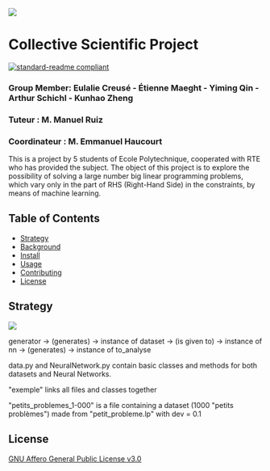 ![](https://raw.github.com/DyeKuu/PSC-RTE/master/report/icon.png)
# Collective Scientific Project

[![standard-readme compliant](https://img.shields.io/badge/readme%20style-standard-brightgreen.svg?style=flat-square)](https://github.com/RichardLitt/standard-readme)

### Group Member: Eulalie Creusé - Étienne Maeght - Yiming Qin - Arthur Schichl - Kunhao Zheng
### Tuteur : M. Manuel Ruiz
### Coordinateur : M. Emmanuel Haucourt

This is a project by 5 students of Ecole Polytechnique, cooperated with RTE who has provided the subject. The object of this project is to explore the possibility of solving a large number big linear programming problems, which vary only in the part of RHS (Right-Hand Side) in the constraints, by means of machine learning.

## Table of Contents

- [Strategy](#strategy)
- [Background](#background)
- [Install](#install)
- [Usage](#usage)
- [Contributing](#contributing)
- [License](#license)

## Strategy
![](https://raw.github.com/DyeKuu/PSC-RTE/master/report/strategy.png)


generator -> (generates) -> instance of dataset -> (is given to) -> instance of nn -> (generates) -> instance of to_analyse

data.py and NeuralNetwork.py contain basic classes and methods for both datasets and Neural Networks.

"exemple" links all files and classes together

"petits_problemes_1-000" is a file containing a dataset (1000 "petits problèmes") made from "petit_probleme.lp" with dev = 0.1

## License

[GNU Affero General Public License v3.0](../LICENSE)
